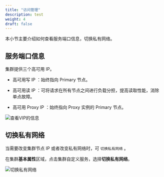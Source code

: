 ```yaml
---
title: "访问管理"
description: test
weight: 4
draft: false
---
```


本小节主要介绍如何查看服务端口信息，切换私有网络。

## 服务端口信息

集群提供三个高可用 IP。

- 高可用写 IP ：始终指向 Primary 节点。

- 高可用读 IP ：可将请求在所有节点之间进行负载分担，提高读取性能，消除单点故障。

- 高可用 Proxy IP ：始终指向 Proxy 实例的 Primary 节点。

![查看VIP的信息](../../_images/vipinfo.png)   

## 切换私有网络 

  当需要改变集群节点 IP 或者改变私有网络时，可 `切换私有网络` 。

  在集群**基本属性**区域，点击集群自定义服务，选择**切换私有网络**。

  ![切换私有网络](../../_images/change_vxnet.png)
